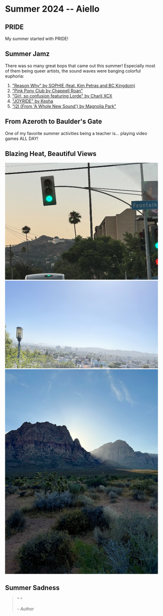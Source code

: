 # Summer 2024 -- Aiello

## PRIDE

My summer started with PRIDE!

## Summer Jamz

There was so many great bops that came out this summer! Especially most of them being queer artists, the sound waves were banging colorful euphoria:

1. ["Reason Why" by SOPHIE (feat. Kim Petras and BC Kingdom)](https://open.spotify.com/track/1I4fm6R1YbcLE3DIut2yWu?si=5ee22af4556b437e)
2. ["Pink Pony Club by Chappell Roan"](https://open.spotify.com/track/1k2pQc5i348DCHwbn5KTdc?si=1ece9e65397f40e3)
3. ["Girl, so confusion featuring Lorde" by Charli XCX](https://open.spotify.com/track/2YFhqZvhTpyK13gKXMKV7R?si=ab573014ca6746aa)
4. ["JOYRIDE" by Kesha](https://open.spotify.com/track/7HUhMOrlvwBPfBq3c0ajh0?si=f854f666cd9b4948)
5. ["I2I (From 'A Whole New Sound') by Magnolia Park" ](https://open.spotify.com/track/3hU1uChF4R0VygUNjcYOJb?si=b9c0990805574a7b)

## From Azeroth to Baulder's Gate

One of my favorite summer activities being a teacher is... playing video games ALL DAY! 


## Blazing Heat, Beautiful Views

![View of Griffith Observatory from Fountain Ave, Hollywood, CA](/fountain_ave.jpg)
![View of Hollywood from Barnsdall Art Park, Hollywood, CA](/art_park.jpg)
![View of Red Rock Canyon, Clark County, Nevada](/red_rock.jpg)

## Summer Sadness


> " "
>
> *- Author*